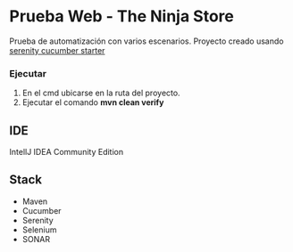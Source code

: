 # Prueba Web - The Ninja Store #

Prueba de automatización con varios escenarios.
Proyecto creado usando [serenity cucumber starter](https://github.com/serenity-bdd/serenity-cucumber-starter)

### Ejecutar ###

1. En el cmd ubicarse en la ruta del proyecto.
2. Ejecutar el comando **mvn clean verify**

## IDE ##
IntellJ IDEA Community Edition

## Stack ##
- Maven
- Cucumber
- Serenity
- Selenium
- SONAR
